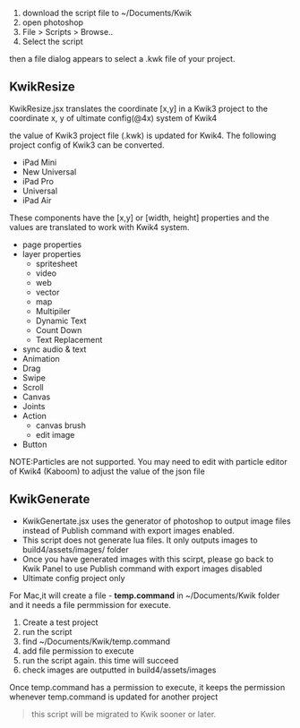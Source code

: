 1. download the script file to ~/Documents/Kwik
1. open photoshop
  1. File > Scripts > Browse..
  1. Select the script

then a file dialog appears to select a .kwk file of your project.

## KwikResize

KwikResize.jsx translates the coordinate [x,y] in a Kwik3 project to the coordinate x, y of ultimate config(@4x) system of Kwik4

the value of Kwik3 project file (.kwk) is updated for Kwik4. The following project config of Kwik3 can be converted.

* iPad Mini
* New Universal
* iPad Pro
* Universal
* iPad Air

These components have the [x,y] or [width, height] properties and the values are translated to work with Kwik4 system.

* page properties
* layer properties
    * spritesheet
    * video
    * web
    * vector
    * map
    * Multipiler
    * Dynamic Text
    * Count Down
    * Text Replacement
* sync audio & text
* Animation
* Drag
* Swipe
* Scroll
* Canvas
* Joints
* Action
  * canvas brush
  * edit image
* Button

NOTE:Particles are not supported. You may need to edit with particle editor of Kwik4 (Kaboom) to adjust the value of the json file

## KwikGenerate

* KwikGenertate.jsx uses the generator of photoshop to output image files instead of Publish command with export images enabled. 
* This script does not generate lua files. It only outputs images to build4/assets/images/ folder
* Once you have generated images with this scirpt, please go back to Kwik Panel to use Publish command with export images disabled
* Ultimate config project only

For Mac,it will create a file - **temp.command** in ~/Documents/Kwik folder and it needs a file permmission for execute. 

1. Create a test project 
1. run the script
1. find ~/Documents/Kwik/temp.command 
1. add file permission to execute
1. run the script again. this time will succeed
1. check images are outputted in build4/assets/images

Once temp.command has a permission to execute, it keeps the permission whenever temp.command is updated for another project

> this script will be migrated to Kwik sooner or later.
